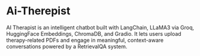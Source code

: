 # Ai-Therepist
AI Therapist is an intelligent chatbot built with LangChain, LLaMA3 via Groq, HuggingFace Embeddings, ChromaDB, and Gradio. It lets users upload therapy-related PDFs and engage in meaningful, context-aware conversations powered by a RetrievalQA system.
